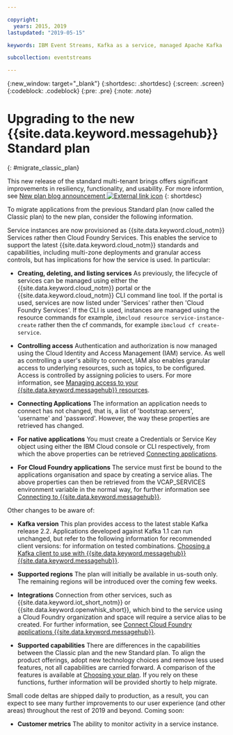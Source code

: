 ```yaml
---

copyright:
  years: 2015, 2019
lastupdated: "2019-05-15"

keywords: IBM Event Streams, Kafka as a service, managed Apache Kafka

subcollection: eventstreams

---
```


{:new_window: target="_blank"}
{:shortdesc: .shortdesc}
{:screen: .screen}
{:codeblock: .codeblock}
{:pre: .pre}
{:note: .note}

# Upgrading to the new {{site.data.keyword.messagehub}} Standard plan 
{: #migrate_classic_plan}

This new release of the standard multi-tenant brings offers significant improvements in resiliency, functionality, and usability. For more informtion, see [New plan blog announcement ![External link icon](../../icons/launch-glyph.svg "External link icon")](https://www.ibm.com/cloud/blog/announcements/ibm-event-streams-releases-a-new-and-enhanced-standard-plan) 
{: shortdesc}

To migrate applications from the previous Standard plan (now called the Classic plan) to the new plan, consider the following information.

Service instances are now provisioned as {{site.data.keyword.cloud_notm}} Services rather then Cloud Foundry Services. This enables the service to support the latest {{site.data.keyword.cloud_notm}} standards and capabilities, including multi-zone deployments and granular access controls, but has implications for how the service is used. In particular:

* **Creating, deleting, and listing services**
    As previously, the lifecycle of services can be managed using either the {{site.data.keyword.cloud_notm}} portal or the {{site.data.keyword.cloud_notm}} CLI command line tool. If the portal is used, services are now listed under 'Services' rather then 'Cloud Foundry Services'. If the CLI is used, instances are managed using the resource commands for example,  ```ibmcloud resource service-instance-create``` rather then the cf commands, for example ```ibmcloud cf create-service```.

* **Controlling access**
    Authentication and authorization is now managed using the Cloud Identity and Access Management (IAM) service. As well as controlling a user's ability to connect, IAM also enables granular access to underlying resources, such as topics, to be configured. Access is controlled by assigning policies to users. For more information, see 
    [Managing access to your {{site.data.keyword.messagehub}} resources](/docs/services/EventStreams?topic=eventstreams-security).

* **Connecting Applications**
    The information an application needs to connect has not changed, that is, a list of 'bootstrap.servers', 'username' and 'password'. However, the way these properties are retrieved has changed.

* **For native applications**
    You must create a Credentials or Service Key object using either the IBM Cloud console or CLI respectively, from which the above properties can be retrieved 
    [Connecting applications](/docs/services/EventStreams?topic=eventstreams-connecting#connect_enterprise_external).
    

* **For Cloud Foundry applications**
    The service must first be bound to the applications organisation and space by creating a service alias. The above properties can then be retrieved from the VCAP_SERVICES environment variable in the normal way, for further information see 
    [Connecting to {{site.data.keyword.messagehub}}](/docs/services/EventStreams?topic=eventstreams-connecting).

Other changes to be aware of:

* **Kafka version**
    This plan provides access to the latest stable Kafka release 2.2. Applications developed against Kafka 1.1 can run unchanged, but refer to the following information for recommended client versions: <Using the Kafka API> for information on tested combinations.
    [Choosing a Kafka client to use with {{site.data.keyword.messagehub}} {{site.data.keyword.messagehub}}](/docs/services/EventStreams?topic=eventstreams-kafka_using#kafka_clients).


* **Supported regions**
    The plan will initially be available in us-south only. The remaining regions will be introduced over the coming few weeks.

* **Integrations**
    Connection from other services, such as {{site.data.keyword.iot_short_notm}} or {{site.data.keyword.openwhisk_short}}, which bind to the service using a Cloud Foundry organization and space will require a service alias to be created. For further information, see
    [Connect Cloud Foundry applications {{site.data.keyword.messagehub}}](/docs/services/EventStreams?topic=eventstreams-connecting#connect_enterprise_cf).
    

* **Supported capabilities**
    There are differences in the capabilities between the Classic plan and the new Standard plan. To align the product offerings, adopt new technology choices and remove less used features, not all capabilities are carried forward. A comparison of the features is available at [Choosing your plan](/docs/services/EventStreams?topic=eventstreams-plan_choose). If you rely on these functions, further information will be provided shortly to help migrate.
   
Small code deltas are shipped daily to production, as a result, you can expect to see many further improvements to our user experience (and other areas) throughout the rest of 2019 and beyond. Coming soon:

* **Customer metrics**
    The ability to monitor activity in a service instance.




